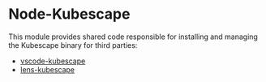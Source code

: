 # Node-Kubescape

This module provides shared code responsible for installing and managing
the Kubescape binary for third parties:

- [vscode-kubescape](https://github.com/kubescape/vscode-kubescape)
- [lens-kubescape](https://github.com/kubescape/lens-extension)
